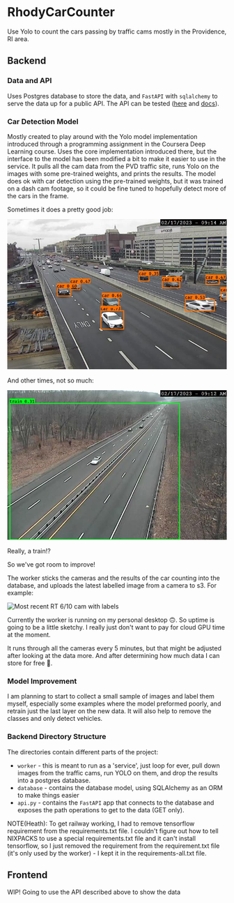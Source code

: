# RhodyCarCounter
Use Yolo to count the cars passing by traffic cams mostly in the Providence, RI area. 

## Backend
### Data and API
Uses Postgres database to store the data, and `FastAPI` with `sqlalchemy` to serve the data up for a public API. The API can be tested ([here](https://rhodycarcounter-production.up.railway.app/api/cameras) and [docs](https://rhodycarcounter-production.up.railway.app/docs/)).

### Car Detection Model
Mostly created to play around with the Yolo model implementation introduced
through a programming assignment in the Coursera Deep Learning course. Uses
the core implementation introduced there, but the interface to the model has
been modified a bit to make it easier to use in the service. It pulls all the
cam data from the PVD traffic site, runs Yolo on the images with some
pre-trained weights, and prints the results. The model does ok with car
detection using the pre-trained weights, but it was trained on a dash cam
footage, so it could be fine tuned to hopefully detect more of the cars in the
frame.

Sometimes it does a pretty good job:

![good_detections](/docs/img/6_10%20interchange.jpg "RT 6/10 near PVD mall")

And other times, not so much:

![bad_detections](/docs/img/sherman%20ave.jpg "The model finds a train")

Really, a train!? 

So we've got room to improve!

The worker sticks the cameras and the results of the car counting into the
database, and uploads the latest labelled image from a camera to s3. For
example:

![Most recent RT 6/10 cam with labels](https://rhodycarcounter.s3.amazonaws.com/6_10+interchange.jpg)

Currently the worker is running on my personal desktop 🙃. So uptime is going
to be a little sketchy. I really just don't want to pay for cloud GPU time at the moment.

It runs through all the cameras every 5 minutes, but that might be adjusted after looking at the data more. And after determining how much data I can store for free 🤣.

### Model Improvement
I am planning to start to collect a small sample of images and label them
myself, especially some examples where the model preformed poorly, and retrain
just the last layer on the new data. It will also help to remove the classes
and only detect vehicles.

### Backend Directory Structure
The directories contain different parts of the project:
- `worker` - this is meant to run as a 'service', just loop for ever,
pull down images from the traffic cams, run YOLO on them, and drop the results into a postgres database.
- `database` - contains the database model, using SQLAlchemy as an ORM to make things easier
- `api.py` - contains the `FastAPI` app that connects to the database and exposes the path operations to get to the data (GET only).

NOTE(Heath): To get railway working, I had to remove tensorflow requirement
from the requirements.txt file. I couldn't figure out how to tell NIXPACKS to
use a special requirements.txt file and it can't install tensorflow, so I just
removed the requirement from the requirement.txt file (it's only used by the 
worker) - I kept it in the requirements-all.txt file.

## Frontend
WIP!
Going to use the API described above to show the data  